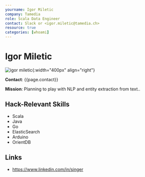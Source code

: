 ```yaml
---
yourname: Igor Miletic
company: Tamedia
role: Scala Data Engineer
contact: Slack or <igor.miletic@tamedia.ch>
resource: true
categories: [whoami]
---
```


Igor Miletic
============

![igor miletic](/tamedia-hackdays/whoami/pics/igormiletic.png "Igor Miletic"){:width="400px" align="right"}

**Contact**: {{page.contact}}

**Mission**: Planning to play with NLP and entity extraction from text..

Hack-Relevant Skills
--------------------

- Scala
- Java
- Go
- ElasticSearch
- Arduino
- OrientDB



Links
-----
- <https://www.linkedin.com/in/singer>
